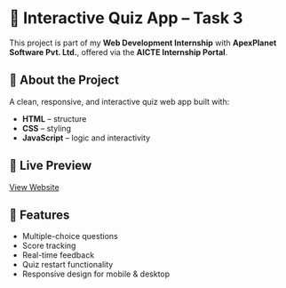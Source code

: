 # 🧠 Interactive Quiz App – Task 3

This project is part of my **Web Development Internship** with **ApexPlanet Software Pvt. Ltd.**, offered via the **AICTE Internship Portal**.

## 📌 About the Project
A clean, responsive, and interactive quiz web app built with:
- **HTML** – structure
- **CSS** – styling
- **JavaScript** – logic and interactivity


## 🔗 Live Preview
[View Website](https://purnabratapanja.github.io/quiz-app/)

## 🎯 Features
- Multiple-choice questions
- Score tracking
- Real-time feedback
- Quiz restart functionality
- Responsive design for mobile & desktop



